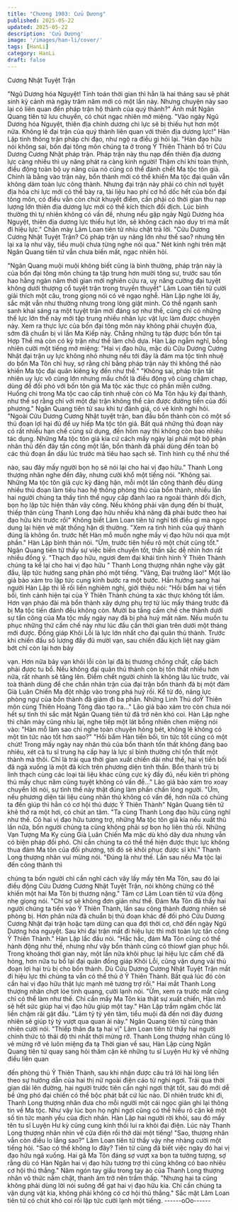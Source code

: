 ```yaml
---
title: "Chương 1903: Cửu Dương"
published: 2025-05-22
updated: 2025-05-22
description: 'Cửu Dương'
image: '/images/han-li/cover/'
tags: [HanLi]
category: HanLi
draft: false
---
```


Cương Nhật Tuyệt Trận

"Ngũ Dương hóa Nguyệt! Tính toán thời gian thì hẳn là hai tháng
sau sẽ phát sinh kỳ cảnh mà ngày trăm năm mới có một lần này.
Nhưng chuyện này sao lại có liên quan đến pháp trận hộ thành
của quý thành?" Ánh mắt Ngân Quang tiên tử lưu chuyển, có chút
ngạc nhiên mở miệng.
"Vào ngày Ngũ Dương hóa Nguyệt, thiên địa chính dương chi lực
sẽ bị thiếu hụt hơn một nửa. Không lẽ đại trận của quý thành liên
quan với thiên địa dương lực!" Hàn Lập tinh thông trận pháp chi
đạo, như ngộ ra điều gì hỏi lại.
"Hàn đạo hữu nói không sai, bốn đại tông môn chúng ta ở trong Ỷ
Thiên Thành bố trí Cửu Dương Cương Nhật pháp trận. Pháp trận
này thu nạp đến thiên địa dương lực càng nhiều thì uy năng phát
ra càng kinh người! Thậm chí khi toàn thịnh, điều động toàn bộ uy
năng của nó cũng có thể đánh chết Ma tộc tôn giả. Chính là bằng
vào trận này, bổn thành mới có thể khiến Ma tộc đại quân vẫn
không dám toàn lực công thành. Nhưng đại trận này phải có chín
nơi tuyệt địa hỏa chi lực mới có thể bày ra, tài liệu hao phí cơ hồ
dốc hết của bốn đại tông môn, có điều vẫn còn chút khuyết điểm,
cần phải có thời gian thu nạp lượng lớn thiên địa dương lực mới
có thể kích thích đối địch. Lúc bình thường thì tự nhiên không có
vấn đề, nhưng nếu gặp ngày Ngũ Dương hóa Nguyệt, thiên địa
dương lực thiếu hụt lớn, sẽ không cách nào duy trì mà mất đi hiệu
lực." Chân mày Lâm Loan tiên tử nhíu chặt trả lời.
"Cửu Dương Cương Nhật Tuyệt Trận? Có pháp trận uy năng lớn
như thế sao? nhưng tên lại xa lạ như vậy, tiểu muội chưa từng
nghe nói qua." Nét kinh nghi trên mặt Ngân Quang tiên tử vẫn
chưa biến mất, ngạc nhiên hỏi.

"Ngân Quang muội muội không biết cũng là bình thường, pháp
trận này là của bốn đại tông môn chúng ta tập trung hơn mười
tông sư, trước sau tốn hao hằng ngàn năm thời gian mới nghiên
cứu ra, uy năng cường đại tuyệt không dưới thượng cổ tuyệt trận
trong truyền thuyết" Lâm Loan tiên tử cười giải thích một câu,
trong giọng nói có vẻ ngạo nghễ.
Hàn Lập nghe lời ấy, sắc mặt vẫn như thường nhưng trong lòng
giật mình. Có thể ngạnh sanh sanh khai sáng ra một tuyệt trận
mới đáng sợ như thế, cũng chỉ có những thế lực lớn thế này mới
tập trung nhiều nhân lực vật lực làm được chuyện này.
Xem ra thực lực của bốn đại tông môn này không phải chuyện
đùa, sớm đã chuẩn bị vì lần Ma Kiếp này.
Chẳng những tụ tập được bốn tồn tại Hợp Thể mà còn có kỳ trận
như thế làm chỗ dựa.
Hàn Lập ngẫm nghĩ, bỗng nhiên cười một tiếng mở miệng:
"Hai vị đạo hữu, mặc dù Cửu Dương Cương Nhật đại trận uy lực
không nhỏ nhưng nếu tới đây là đám ma tộc tinh nhuệ do bốn Ma
Tôn chỉ huy, sợ rằng chỉ bằng pháp trận này thì không thể nào
khiến Ma tộc đại quân kiêng kỵ đến như thế."
"Không sai, pháp trận tất nhiên uy lực vô cùng lớn nhưng mấu
chốt là điều động vô cùng chậm chạp, dùng để đối phó với bốn
tôn giả Ma tộc xác thực có phần miễn cưỡng. Huống chi trong Ma
tộc cao cấp tinh nhuệ còn có Ma Tôn hậu kỳ đại thành, như thế sợ
rằng chỉ với một đại trận không thể cản được đường tiến của đối
phương." Ngân Quang tiên tử sau khi tự đánh giá, có vẻ kinh nghi
hỏi.
"Ngoài Cửu Dương Cương Nhật tuyệt trận, ban đầu bổn thành
còn có một số thủ đoạn lợi hại đủ để uy hiếp Ma tộc tôn giả. Bất
quá những thủ đoạn này có rất nhiều hạn chế cùng sử dụng, đến
hôm nay thì không còn bao nhiêu tác dụng. Những Ma tộc tôn giả
kia cứ cách mấy ngày lại phái một bộ phận nhân thủ đến đây tấn
công một lần, bổn thành đã phải dùng đến toàn bộ các thủ đoạn
ẩn dấu lúc trước mà tiêu hao sạch sẽ. Tình hình cụ thể như thế

nào, sau đây mấy người bọn họ sẽ nói lại cho hai vị đạo hữu."
Thanh Long thượng nhân nghe đến đây, nhưng cười khổ một
tiếng nói.
"Không sai. Những Ma tộc tôn giả cực kỳ đáng hận, mỗi một lần
công thành đều dùng nhiều thủ đoạn làm tiêu hao hệ thống phòng
thủ của bổn thành, nhiều lần hai người chúng ta thấy tình thế
nguy cấp đành lao ra ngoài thành đối địch, bọn họ lập tức hiện
thân vây công. Nếu không phải vận dụng đến bí thuật, thiếp thân
cùng Thanh Long đạo hữu nhiều khả năng đã phải bước theo hai
đạo hữu khi trước rồi" Không biết Lâm Loan tiên tử nghĩ tới điều
gì mà ngọc dung lại hiện vẻ mặt thống hận dị thường.
"Xem ra tình hình của quý thành đúng là không ổn. trước hết Hàn
mỗ muốn nghe mấy vị đạo hữu nói qua một phần." Hàn Lập bình
thản nói.
"Ừm, trước tiên hiểu rõ một chút cũng tốt." Ngân Quang tiên tử
thấy sự việc biến chuyển tốt, thần sắc dễ nhìn hơn rất nhiều đồng
ý.
"Thạch đạo hữu, ngươi đem đại khái tình hình Ỷ Thiên Thành
chúng ta kể lại cho hai vị đạo hữu " Thanh Long thượng nhân
nghe vậy gật đầu, lập tức hướng sang phân phó một tiếng.
"Vâng, Đại trưởng lão!" Một lão giả bào xám tro lập tức cung kính
bước ra một bước.
Hắn hướng sang hai người Hàn Lập thi lễ rồi liền nghiêm nghị,
giới thiệu nói:
"Hồi bẩm hai vị tiền bối, tình cảnh hiện tại của Ỷ Thiên Thành
chúng ta xác thực không tốt lắm. Hơn vạn pháo đài mà bổn thành
xây dựng phụ trợ từ lúc mấy tháng trước đã bị Ma tộc tiến đánh
đều không còn. Mười ba tầng cấm chế che thành dưới sự tấn
công của Ma tộc mấy ngày nay đã bị phá huỷ mất năm. Nếu
muốn tu phục những thứ cấm chế này như lúc đầu cần thời gian
trên dưới một tháng mới được. Đồng giáp Khôi Lỗi là lực lớn nhất
cho đại quân thủ thành. Trước khi chiến đấu số lượng đầy đủ
mười vạn, sau chiến đấu kịch liệt nay giảm bớt chỉ còn lại hơn bảy

vạn. Hơn nữa bảy vạn khôi lỗi còn lại đã bị thương chồng chất,
cấp bách phải được tu bổ. Nếu không đại quân thủ thành còn bị
tổn thất nhiều hơn nữa, rất nhanh sẽ tăng lên. Điểm chết người
chính là không lâu lúc trước, vài toà thành dùng để che chắn nhãn
trận của đại trận bổn thành đã bị một đám Già Luân Chiến Ma đột
nhập vào trong phá huỷ rồi. Kể từ đó, năng lực phòng ngự của
bổn thành đã giảm đi ba phần. Những Linh Thú doỶ Thiên môn
cùng Thiên Hoàng Tông đào tạo ra..." Lão giả bào xám tro còn
chưa nói hết sự tình thì sắc mặt Ngân Quang tiên tử đã trở nên
khó coi.
Hàn Lập nghe thì chân mày cũng nhíu lại, nghe tiếp một lát bỗng
nhiên chen miệng nói vào:
"Hàn mỗ làm sao chỉ nghe toàn chuyện hỏng bét, không lẽ không
có một tin tức nào tốt hơn sao?"
"Hồi bẩm Hàn tiền bối, tin tức tốt cũng có một chút! Trong mấy
ngày nay nhân thủ của bổn thành tổn thất không đáng bao nhiêu,
xét cả tu sĩ trung hạ cấp hay là lực sĩ bình thường chỉ tổn thất một
thành mà thôi. Chỉ là trải qua thời gian xuất chiến dài như thế, hai
vị tiền bối đã ngã xuống là một đả kích trên phương diện tinh thần.
Bổn thành trù bị linh thạch cùng các loại tài liệu khác cũng cực kỳ
đầy đủ, nếu kiên trì phòng thủ mấy chục năm cũng tuyệt không có
vấn đề..." Lão giả bào xám tro xoay chuyển lời nói, sự tình thế
này thật đúng làm phấn chấn lòng người.
"Ừm, nếu phương diện tài liệu cùng nhân thủ không có vấn đề,
hơn nữa có chúng ta đến giúp thì hẳn có cơ hội thủ được Ỷ Thiên
Thành" Ngân Quang tiên tử khẽ thở ra một hơi, có chút an tâm.
"Ta cùng Thanh Long đạo hữu cũng nghĩ như thế. Có hai vị đạo
hữu tương trợ, những Ma tộc tôn giả kia nếu xuất thủ lần nữa, bốn
người chúng ta cũng không phải sợ bọn họ liên thủ rồi. Những
Vạn Tượng Ma Kỵ cùng Già Luân Chiến Ma mặc dù khó dây dưa
nhưng vẫn có biện pháp đối phó. Chỉ cần chúng ta có thể thể hiện
được thực lực không thua đám Ma tôn của đối phương, tới đó sẽ
khôi phục được sĩ khí." Thanh Long thượng nhân vui mừng nói.
"Đúng là như thế. Lần sau nếu Ma tộc lại đến công thành thì

chúng ta bốn người chỉ cần nghĩ cách vây lấy mấy tên Ma Tôn,
sau đó lại điều động Cửu Dương Cương Nhật Tuyệt Trận, nói
không chừng có thể khiến một hai Ma Tôn bị thương nặng." Tâm
cơ Lâm Loan tiên tử vừa động nhẹ giọng nói.
"Chỉ sợ sẽ không đơn giản như thế. Đám Ma Tôn đã thấy hai
người chúng ta tiến vào Ỷ Thiên Thành, lần sau công thành
đương nhiên sẽ phòng bị. Hơn phân nửa đã chuẩn bị thủ đoạn
khác để đối phó Cửu Dương Cương Nhật đại trận hoặc tạm dừng
can qua đợi thời cơ, chờ đến ngày Ngũ Dương hóa nguyệt. Sau
khi đại trận mất đi hiệu lực thì mới toàn lực tấn công Ỷ Thiên
Thành." Hàn Lập lắc đầu nói.
"Hắc hắc, đám Ma Tôn cũng có thể hành động như thế, nhưng
như vậy bổn thành cũng có thiowf gian phục hồi. Trong khoảng
thời gian này, một lần nữa khôi phục lại hiệu lực cấm chế đã hỏng,
hơn nữa tu bổ lại đại quân đồng giáp Khôi Lỗi, cũng vận dụng vài
thủ đoạn lợi hại trù bị cho bổn thành. Dù Cửu Dương Cương Nhật
Tuyệt Trận mất đi hiệu lực thì chúng ta vẫn có thể thủ ở Ỷ Thiên
Thành. Bất quá lúc đó còn cần hai vị đạo hữu thật lực mạnh mẽ
tương trợ rồi." Hai mắt Thanh Long thượng nhân chợt lóe tinh
quang, cười lạnh nói.
"Ừm, xem ra trước mắt cũng chỉ có thể làm như thế. Chỉ cần mấy
Ma Tôn kia thật sự xuất chiến, Hàn mỗ sẽ hết sức giúp hai vị đạo
hữu giúp một tay." Hàn Lập trầm ngâm chốc lát liền chậm rãi gật
đầu.
"Lâm tỷ tỷ yên tâm, tiểu muội đã đến nơi đây đương nhiên sẽ giúp
tỷ tỷ vượt qua quan ải này." Ngân Quang tiên tử cũng thản nhiên
cười nói.
"Thiếp thân đa tạ hai vị" Lâm Loan tiên tử thấy hai người chính
thức tỏ thái độ thì nhất thời mừng rỡ.
Thanh Long thượng nhân cũng lộ vẻ mừng rỡ vẻ luôn miệng đa
tạ
Thời gian về sau, Hàn Lập cùng Ngân Quang tiên tử quay sang
hỏi thăm cặn kẽ những tu sĩ Luyện Hư kỳ về những điều liên quan

đến phòng thủ Ỷ Thiên Thành, sau khi nhận được câu trả lời hài
lòng liền theo sự hướng dẫn của hai thị nữ ngoài điện cáo từ nghỉ
ngơi.
Trải qua thời gian dài lên đường, hai người trước tiên cần nghỉ
ngơi thật tốt, sau đó mới dễ bề ứng phó đại chiến có thể bộc phát
bất cứ lúc nào.
Dĩ nhiên trước khi đi, Thanh Long thượng nhân đưa cho mỗi
người một cái ngọc giản ghi lại thông tin về Ma tộc.
Như vậy lúc bọn họ nghỉ ngơi cũng có thể hiểu rõ cặn kẽ một số
tin tức mạnh yếu của địch nhân.
Hàn Lập hai người rời khỏi, sau đó mấy tên tu sĩ Luyện Hư kỳ
cũng cung kính thối lui ra khỏi đại điện. Lúc này Thanh Long
thượng nhân nhìn về cửa điện rồi thở dài một tiếng!
"Sao, thượng nhân vẫn còn điều lo lắng sao?" Lâm Loan tiên tử
thấy vậy nhẹ nhàng cười một tiếng hỏi.
"Sao có thể không lo đây? Tiên tử cũng đã biết việc ngày đó hai vị
đạo hữu ngã xuống. Hai gã Ma Tôn đáng sợ vượt xa bọn ta tưởng
tượng, sợ rằng dù có Hàn Ngân hai vị đạo hữu tương trợ thì cũng
không có bao nhiêu cơ hội thủ thắng." Năm ngón tay giấu trong
tay áo của Thanh Long thượng nhân vô thức nắm chặt, thanh âm
trở nên trầm thấp.
"Nhưng hai ta cũng không phải dùng lời nói suông để gạt hai vị
đạo hữu kia. Chỉ cần chúng ta vận dụng vật kia, không phải không
có cơ hội thủ thắng." Sắc mặt Lâm Loan tiên tử có chút khó coi rồi
lập tức cười lạnh một tiếng.
------oOo------
